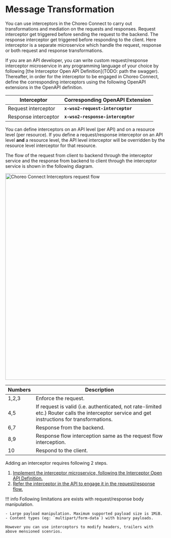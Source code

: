 # Message Transformation

You can use interceptors in the Choreo Connect to carry out transformations and mediation on the requests and responses. 
Request interceptor get triggered before sending the request to the backend. The response interceptor get triggered before responding to the client.
Here interceptor is a separate microservice which handle the request, response or both request and response transformations.

If you are an API developer, you can write custom request/response interceptor microservice in any programming language of
your choice by following [the Interceptor Open API Definition](TODO: path the swagger).
Thereafter, in order for the interceptor to be engaged in Choreo Connect, define the corresponding interceptors using
the following OpenAPI extensions in the OpenAPI definition.

| Interceptor          | Corresponding OpenAPI Extension   |
|----------------------|-----------------------------------|
| Request interceptor  | **`x-wso2-request-interceptor`**  |
| Response interceptor | **`x-wso2-response-interceptor`** |

You can define interceptors on an API level (per API) and on a resource level (per resource).
If you define a request/response interceptor on an API level **and** a resource level, the API level interceptor will be
overridden by the resource level interceptor for that resource.

The flow of the request from client to backend through the interceptor service and the response from backend to client through
the interceptor service is shown in the following diagram.

<img src="{{base_path}}/assets/img/deploy/mgw/interceptors-overview.png" alt="Choreo Connect Interceptors request flow" width="650px"/>

| Numbers | Description                                                                                                                                    |
|---------|------------------------------------------------------------------------------------------------------------------------------------------------|
| 1,2,3   | Enforce the request.                                                                                                                           |
| 4,5     | If request is valid (i.e. authenticated, not rate-limited etc.) Router calls the interceptor service and get instructions for transformations. |
| 6,7     | Response from the backend.                                                                                                                     |
| 8,9     | Response flow interception same as the request flow interception.                                                                              |
| 10      | Respond to the client.                                                                                                                         |

Adding an interceptor requires following 2 steps. </br>

1. [Implement the interceptor microservice, following the Interceptor Open API Definition.]({{base_path}}/deploy-and-publish/deploy-on-gateway/choreo-connect/message-transformation/interceptor-microservice/interceptor-microservice/)
2. [Refer the interceptor in the API to engage it in the request/response flow.]({{base_path}}/deploy-and-publish/deploy-on-gateway/choreo-connect/message-transformation/defining-interceptora-in-an-open-api-definition/)

!!! info
    Following limitations are exists with request/response body manipulation.

    - Large payload manipulation. Maximum supported payload size is 1MiB.
    - Content types (eg: `multipart/form-data`) with binary payloads.

    However you can use interceptors to modify headers, trailers with above mensioned scenrios.



